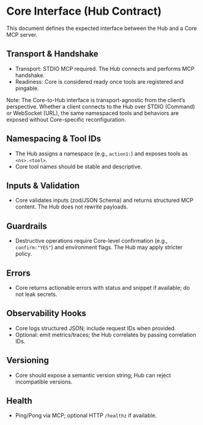 # Core Interface (Hub Contract)

This document defines the expected interface between the Hub and a Core MCP server.

## Transport & Handshake
- Transport: STDIO MCP required. The Hub connects and performs MCP handshake.
- Readiness: Core is considered ready once tools are registered and pingable.

Note: The Core-to-Hub interface is transport-agnostic from the client’s perspective. Whether a client connects to the Hub over STDIO (Command) or WebSocket (URL), the same namespaced tools and behaviors are exposed without Core-specific reconfiguration.

## Namespacing & Tool IDs
- The Hub assigns a namespace (e.g., `action1:`) and exposes tools as `<ns>.<tool>`.
- Core tool names should be stable and descriptive.

## Inputs & Validation
- Core validates inputs (zod/JSON Schema) and returns structured MCP content. The Hub does not rewrite payloads.

## Guardrails
- Destructive operations require Core-level confirmation (e.g., `confirm:"YES"`) and environment flags. The Hub may apply stricter policy.

## Errors
- Core returns actionable errors with status and snippet if available; do not leak secrets.

## Observability Hooks
- Core logs structured JSON; include request IDs when provided.
- Optional: emit metrics/traces; the Hub correlates by passing correlation IDs.

## Versioning
- Core should expose a semantic version string; Hub can reject incompatible versions.

## Health
- Ping/Pong via MCP; optional HTTP `/healthz` if available.
